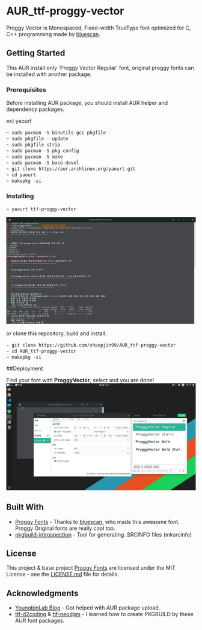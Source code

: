 # AUR_ttf-proggy-vector

Proggy Vector is Monospaced, Fixed-width TrueType font optimized for C, C++ programming made by [bluescan](https://github.com/bluescan/proggyfonts).

## Getting Started

This AUR install only 'Proggy Vector Regular' font, original proggy fonts can be installed with another package.

### Prerequisites

Before installing AUR package, you should install AUR helper and dependency packages.

ex) yaourt
```
~ sudo pacman -S binutils gcc pkgfile
~ sudo pkgfile --update
~ sudo pkgfile strip
~ sudo pacman -S pkg-config
~ sudo pacman -S make
~ sudo pacman -S base-devel
~ git clone https://aur.archlinux.org/yaourt.git
~ cd yaourt
~ makepkg -si
```

### Installing

```
~ yaourt ttf-proggy-vector
```
![yaourt_screenshot](./images/yaourt_screenshot.png)

or clone this repository, build and install.

```
~ git clone https://github.com/sheepjin99/AUR_ttf-proggy-vector
~ cd AUR_ttf-proggy-vector
~ makepkg -si
```

##Deployment

Find your font with **ProggyVector**, select and you are done!
![font_apply](./images/font_apply.png)

## Built With

* [Proggy Fonts](https://github.com/bluescan/proggyfonts) - Thanks to [bluescan](https://github.com/bluescan), who made this awesome font. Proggy Original fonts are really cool too. 
* [pkgbuild-introspection](https://aur.archlinux.org/packages/pkgbuild-introspection/) - Tool for generating .SRCINFO files (mksrcinfo)

## License

This project & base project [Proggy Fonts](https://github.com/bluescan/proggyfonts/blob/master/LICENSE) are licensed under the MIT License - see the [LICENSE.md](LICENSE.md) file for details.

## Acknowledgments

* [YoungbinLab Blog](https://blog.youngbin.xyz/2015-12-13-uploading-package-to-aur/) - Got helped with AUR package upload.
* [ttf-d2coding](https://github.com/nakoo/ttf-d2coding) & [ttf-neodgm](https://github.com/Dalgona/neodgm) - I learned how to create PKGBUILD by these AUR font packages.

